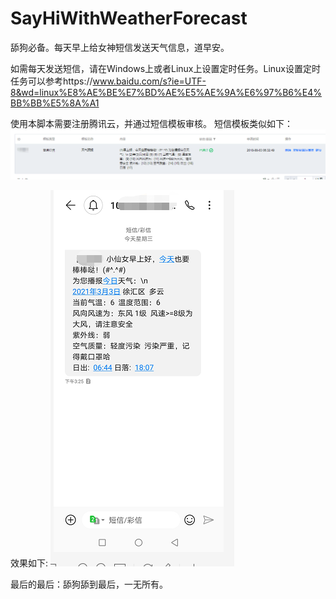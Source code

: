 # SayHiWithWeatherForecast
舔狗必备。每天早上给女神短信发送天气信息，道早安。

如需每天发送短信，请在Windows上或者Linux上设置定时任务。Linux设置定时任务可以参考https://www.baidu.com/s?ie=UTF-8&wd=linux%E8%AE%BE%E7%BD%AE%E5%AE%9A%E6%97%B6%E4%BB%BB%E5%8A%A1

使用本脚本需要注册腾讯云，并通过短信模板审核。
短信模板类似如下：
![Image text](https://raw.githubusercontent.com/TravellerXi/SayHiWithWeatherForecast/main/photo/template.png)

效果如下:
![Image text](https://raw.githubusercontent.com/TravellerXi/SayHiWithWeatherForecast/main/photo/result.png)


最后的最后：舔狗舔到最后，一无所有。
